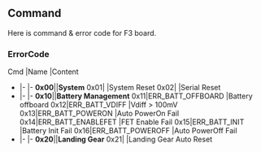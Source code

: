 ## Command

Here is command & error code for F3 board.

### ErrorCode

Cmd |Name               |Content
-   |-                  |-
**0x00**||**System**
0x01|                   |System Reset
0x02|                   |Serial Reset
-   |-                  |-
**0x10**||**Battery Management**
0x11|ERR_BATT_OFFBOARD  |Battery offboard
0x12|ERR_BATT_VDIFF     |Vdiff > 100mV
0x13|ERR_BATT_POWERON   |Auto PowerOn Fail
0x14|ERR_BATT_ENABLEFET |FET Enable Fail
0x15|ERR_BATT_INIT      |Battery Init Fail
0x16|ERR_BATT_POWEROFF  |Auto PowerOff Fail
-   |-                  |-
**0x20**||**Landing Gear**
0x21|                   |Landing Gear Auto Reset